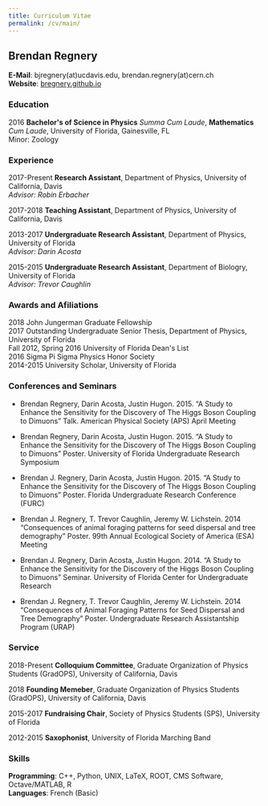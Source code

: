 ```yaml
---
title: Curriculum Vitae
permalink: /cv/main/
---
```


## Brendan Regnery
**E-Mail**: bjregnery(at)ucdavis.edu, brendan.regnery(at)cern.ch   
**Website**: [bregnery.github.io](bregnery.github.io)

### Education

2016 **Bachelor's of Science in Physics** *Summa Cum Laude*, **Mathematics** *Cum Laude*, University of Florida, Gainesville, FL  
Minor: Zoology

### Experience

2017-Present **Research Assistant**, Department of Physics, University of California, Davis  
*Advisor: Robin Erbacher*

2017-2018 **Teaching Assistant**, Department of Physics, University of California, Davis

2013-2017 **Undergraduate Research Assistant**, Department of Physics, University of Florida  
*Advisor: Darin Acosta*

2015-2015 **Undergraduate Research Assistant**, Department of Biologry, University of Florida  
*Advisor: Trevor Caughlin*

### Awards and Afiliations

2018 John Jungerman Graduate Fellowship  
2017 Outstanding Undergraduate Senior Thesis, Department of Physics, University of Florida  
Fall 2012, Spring 2016 University of Florida Dean's List  
2016 Sigma Pi Sigma Physics Honor Society  
2014-2015 University Scholar, University of Florida

### Conferences and Seminars

* Brendan Regnery, Darin Acosta, Justin Hugon. 2015. “A Study to Enhance the Sensitivity for the Discovery 
of The Higgs Boson Coupling to Dimuons” Talk. American Physical Society (APS) April Meeting

* Brendan Regnery, Darin Acosta, Justin Hugon. 2015. “A Study to Enhance the Sensitivity for the Discovery 
of The Higgs Boson Coupling to Dimuons” Poster. University of Florida Undergraduate Research Symposium

* Brendan J. Regnery, Darin Acosta, Justin Hugon. 2015. “A Study to Enhance the Sensitivity for the Discovery 
of The Higgs Boson Coupling to Dimuons” Poster. Florida Undergraduate Research Conference (FURC)

* Brendan J. Regnery, T. Trevor Caughlin, Jeremy W. Lichstein. 2014 “Consequences of animal foraging patterns 
for seed dispersal and tree demography” Poster. 99th Annual Ecological Society of America (ESA) Meeting

* Brendan J. Regnery, Darin Acosta, Justin Hugon. 2014. “A Study to Enhance the Sensitivity for the Discovery 
of the Higgs Boson Coupling to Dimuons” Seminar. University of Florida Center for Undergraduate Research

* Brendan J. Regnery, T. Trevor Caughlin, Jeremy W. Lichstein. 2014 “Consequences of Animal Foraging Patterns 
for Seed Dispersal and Tree Demography” Poster. Undergraduate Research Assistantship Program (URAP)

### Service

2018-Present **Colloquium Committee**, Graduate Organization of Physics Students (GradOPS), University of California, Davis

2018 **Founding Memeber**, Graduate Organization of Physics Students (GradOPS), University of California, Davis

2015-2017 **Fundraising Chair**, Society of Physics Students (SPS), University of Florida

2012-2015 **Saxophonist**, University of Florida Marching Band

### Skills

**Programming**: C++, Python, UNIX, LaTeX, ROOT, CMS Software, Octave/MATLAB, R  
**Languages**: French (Basic)

